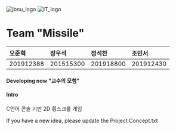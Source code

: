 ![jbnu_logo](https://user-images.githubusercontent.com/65169722/83265660-c2c8ee00-a1fc-11ea-8f67-d42cabce63a4.png) ![IT_logo](https://user-images.githubusercontent.com/65169722/83266051-4551ad80-a1fd-11ea-9776-3af3ad784981.PNG)


# Team "Missile"

| 오준혁 | 장우석 | 정석찬 | 조민서 |
:------------ | :-------------| :-------------| :-------------
| 201912388 | 201515300 | 201918800 |201912430 |



#### Developing now "교수의 모험"

#### Intro 
C언어 콘솔 기반 2D 횡스크롤 게임




If you have a new idea, please update the Project Concept.txt
